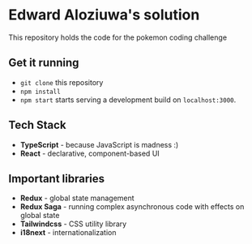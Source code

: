 # Edward Aloziuwa's solution

This repository holds the code for the pokemon coding challenge

## Get it running

- `git clone` this repository
- `npm install`
- `npm start` starts serving a development build on `localhost:3000`.

## Tech Stack

- **TypeScript** - because JavaScript is madness :)
- **React** - declarative, component-based UI

## Important libraries

- **Redux** - global state management
- **Redux Saga** - running complex asynchronous code with effects on global state
- **Tailwindcss** - CSS utility library
- **i18next** - internationalization
